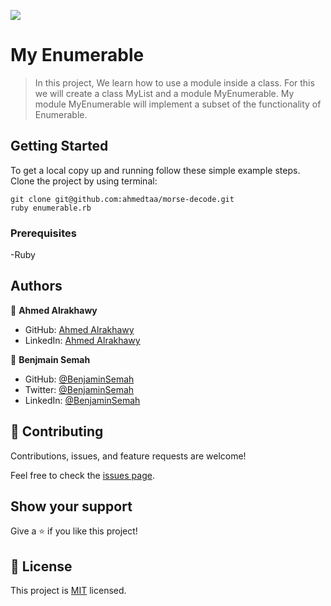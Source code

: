 ![](https://img.shields.io/badge/My-Enumerable-brown)

# My Enumerable
> In this project, We learn how to use a module inside a class. For this we will create a class MyList and a module MyEnumerable. My module MyEnumerable will implement a subset of the functionality of Enumerable.

## Getting Started
To get a local copy up and running follow these simple example steps.
Clone the project by using terminal:
```
git clone git@github.com:ahmedtaa/morse-decode.git
ruby enumerable.rb
```
### Prerequisites
-Ruby

## Authors

👤 **Ahmed Alrakhawy**

- GitHub: [Ahmed Alrakhawy](https://github.com/ahmedtaa)
- LinkedIn: [Ahmed Alrakhawy](https://www.linkedin.com/in/ahmedtaa/)

👤 **Benjmain Semah**

- GitHub: [@BenjaminSemah](https://github.com/BenjaminSemah)
- Twitter: [@BenjaminSemah](https://twitter.com/BenjaminSemah)
- LinkedIn: [@BenjaminSemah](https://www.linkedin.com/in/benjaminsemah/)

## 🤝 Contributing

Contributions, issues, and feature requests are welcome!

Feel free to check the [issues page](https://github.com/ahmedtaa/Enumerable-rb/issues).

## Show your support

Give a ⭐️ if you like this project!

## 📝 License

This project is [MIT](https://github.com/ahmedtaa/morse-decode/blob/dev/MIT.md) licensed.